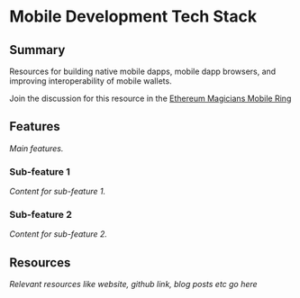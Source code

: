 # Mobile Development Tech Stack

## Summary

Resources for building native mobile dapps, mobile dapp browsers, and improving interoperability of mobile wallets.

Join the discussion for this resource in the [Ethereum Magicians Mobile Ring](https://ethereum-magicians.org/c/working-groups/mobile-ring)

## Features

_Main features._

### Sub-feature 1

_Content for sub-feature 1._

### Sub-feature 2

_Content for sub-feature 2._

## Resources

_Relevant resources like website, github link, blog posts etc go here_
